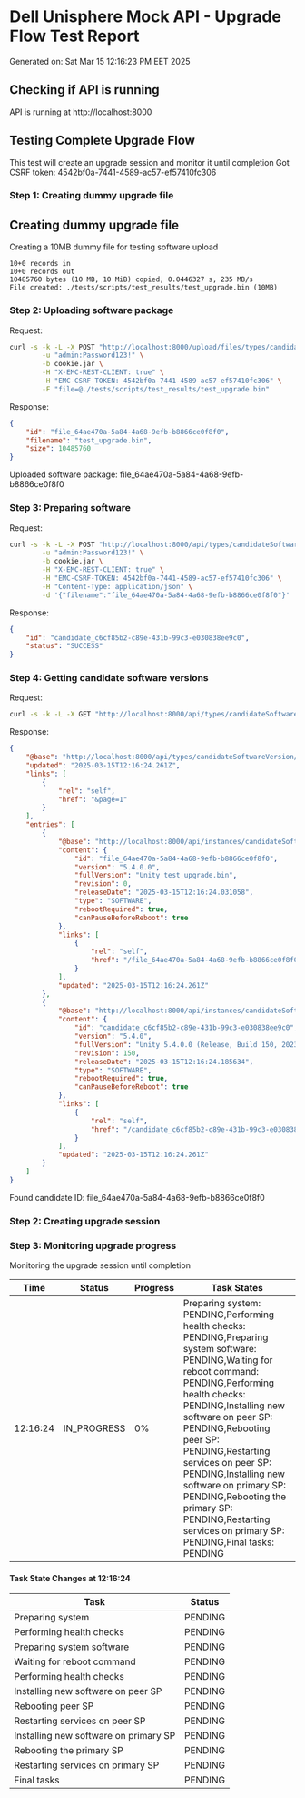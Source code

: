# Dell Unisphere Mock API - Upgrade Flow Test Report
Generated on: Sat Mar 15 12:16:23 PM EET 2025


## Checking if API is running
API is running at http://localhost:8000

## Testing Complete Upgrade Flow
This test will create an upgrade session and monitor it until completion
Got CSRF token: 4542bf0a-7441-4589-ac57-ef57410fc306
### Step 1: Creating dummy upgrade file

## Creating dummy upgrade file
Creating a 10MB dummy file for testing software upload
```
10+0 records in
10+0 records out
10485760 bytes (10 MB, 10 MiB) copied, 0.0446327 s, 235 MB/s
File created: ./tests/scripts/test_results/test_upgrade.bin (10MB)
```
### Step 2: Uploading software package
Request:
```bash
curl -s -k -L -X POST "http://localhost:8000/upload/files/types/candidateSoftwareVersion" \
        -u "admin:Password123!" \
        -b cookie.jar \
        -H "X-EMC-REST-CLIENT: true" \
        -H "EMC-CSRF-TOKEN: 4542bf0a-7441-4589-ac57-ef57410fc306" \
        -F "file=@./tests/scripts/test_results/test_upgrade.bin"
```
Response:
```json
{
    "id": "file_64ae470a-5a84-4a68-9efb-b8866ce0f8f0",
    "filename": "test_upgrade.bin",
    "size": 10485760
}
```
Uploaded software package: file_64ae470a-5a84-4a68-9efb-b8866ce0f8f0
### Step 3: Preparing software
Request:
```bash
curl -s -k -L -X POST "http://localhost:8000/api/types/candidateSoftwareVersion/action/prepare" \
        -u "admin:Password123!" \
        -b cookie.jar \
        -H "X-EMC-REST-CLIENT: true" \
        -H "EMC-CSRF-TOKEN: 4542bf0a-7441-4589-ac57-ef57410fc306" \
        -H "Content-Type: application/json" \
        -d '{"filename":"file_64ae470a-5a84-4a68-9efb-b8866ce0f8f0"}'
```
Response:
```json
{
    "id": "candidate_c6cf85b2-c89e-431b-99c3-e030838ee9c0",
    "status": "SUCCESS"
}
```
### Step 4: Getting candidate software versions
Request:
```bash
curl -s -k -L -X GET "http://localhost:8000/api/types/candidateSoftwareVersion/instances"         -u "admin:Password123!"         -b cookie.jar         -H "X-EMC-REST-CLIENT: true"         -H "EMC-CSRF-TOKEN: 4542bf0a-7441-4589-ac57-ef57410fc306"
```
Response:
```json
{
    "@base": "http://localhost:8000/api/types/candidateSoftwareVersion/instances?per_page=2000",
    "updated": "2025-03-15T12:16:24.261Z",
    "links": [
        {
            "rel": "self",
            "href": "&page=1"
        }
    ],
    "entries": [
        {
            "@base": "http://localhost:8000/api/instances/candidateSoftwareVersion",
            "content": {
                "id": "file_64ae470a-5a84-4a68-9efb-b8866ce0f8f0",
                "version": "5.4.0.0",
                "fullVersion": "Unity test_upgrade.bin",
                "revision": 0,
                "releaseDate": "2025-03-15T12:16:24.031058",
                "type": "SOFTWARE",
                "rebootRequired": true,
                "canPauseBeforeReboot": true
            },
            "links": [
                {
                    "rel": "self",
                    "href": "/file_64ae470a-5a84-4a68-9efb-b8866ce0f8f0"
                }
            ],
            "updated": "2025-03-15T12:16:24.261Z"
        },
        {
            "@base": "http://localhost:8000/api/instances/candidateSoftwareVersion",
            "content": {
                "id": "candidate_c6cf85b2-c89e-431b-99c3-e030838ee9c0",
                "version": "5.4.0",
                "fullVersion": "Unity 5.4.0.0 (Release, Build 150, 2023-06-18 19:02:01, 5.4.0.0.5.150)",
                "revision": 150,
                "releaseDate": "2025-03-15T12:16:24.185634",
                "type": "SOFTWARE",
                "rebootRequired": true,
                "canPauseBeforeReboot": true
            },
            "links": [
                {
                    "rel": "self",
                    "href": "/candidate_c6cf85b2-c89e-431b-99c3-e030838ee9c0"
                }
            ],
            "updated": "2025-03-15T12:16:24.261Z"
        }
    ]
}
```
Found candidate ID: file_64ae470a-5a84-4a68-9efb-b8866ce0f8f0
### Step 2: Creating upgrade session
### Step 3: Monitoring upgrade progress
Monitoring the upgrade session until completion

| Time | Status | Progress | Task States |
|------|--------|----------|------------|
| 12:16:24 | IN_PROGRESS | 0% | Preparing system: PENDING,Performing health checks: PENDING,Preparing system software: PENDING,Waiting for reboot command: PENDING,Performing health checks: PENDING,Installing new software on peer SP: PENDING,Rebooting peer SP: PENDING,Restarting services on peer SP: PENDING,Installing new software on primary SP: PENDING,Rebooting the primary SP: PENDING,Restarting services on primary SP: PENDING,Final tasks: PENDING |

#### Task State Changes at 12:16:24
| Task | Status |
|------|--------|
| Preparing system | PENDING |
| Performing health checks | PENDING |
| Preparing system software | PENDING |
| Waiting for reboot command | PENDING |
| Performing health checks | PENDING |
| Installing new software on peer SP | PENDING |
| Rebooting peer SP | PENDING |
| Restarting services on peer SP | PENDING |
| Installing new software on primary SP | PENDING |
| Rebooting the primary SP | PENDING |
| Restarting services on primary SP | PENDING |
| Final tasks | PENDING |
